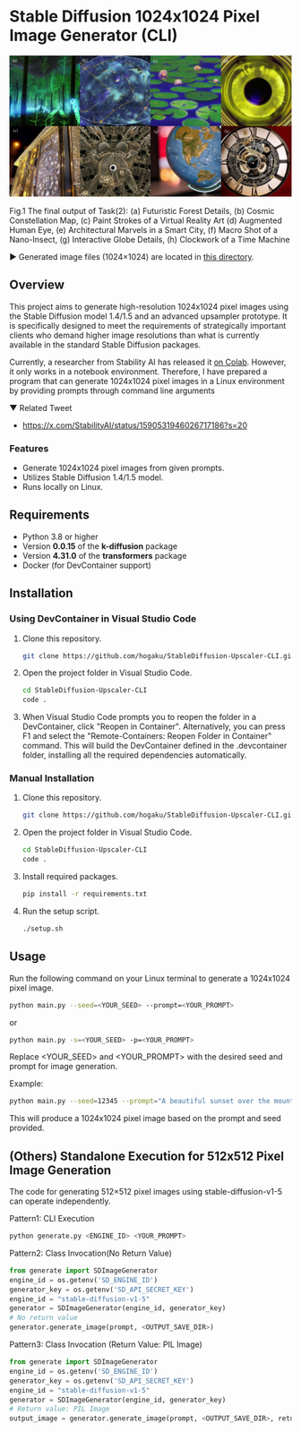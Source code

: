 # Stable Diffusion 1024x1024 Pixel Image Generator (CLI)
![Example 1](./img/upscaler.jpg)

Fig.1 The final output of Task(2): (a) Futuristic Forest Details, (b) Cosmic Constellation Map, (c) Paint Strokes of a Virtual Reality Art (d) Augmented Human Eye,  (e) Architectural Marvels in a Smart City, (f) Macro Shot of a Nano-Insect, (g) Interactive Globe Details, (h) Clockwork of a Time Machine

▶ Generated image files (1024×1024) are located in [this directory](./outputs/).
## Overview

This project aims to generate high-resolution 1024x1024 pixel images using the Stable Diffusion model 1.4/1.5 and an advanced upsampler prototype. It is specifically designed to meet the requirements of strategically important clients who demand higher image resolutions than what is currently available in the standard Stable Diffusion packages.

Currently, a researcher from Stability AI has released it [on Colab](./Stable_Diffusion_Upscaler_Demo.ipynb). However, it only works in a notebook environment. Therefore, I have prepared a program that can generate 1024x1024 pixel images in a Linux environment by providing prompts through command line arguments

▼ Related Tweet

- https://x.com/StabilityAI/status/1590531946026717186?s=20


### Features

- Generate 1024x1024 pixel images from given prompts.
- Utilizes Stable Diffusion 1.4/1.5 model.
- Runs locally on Linux.

## Requirements

- Python 3.8 or higher
- Version **0.0.15** of the **k-diffusion** package
- Version **4.31.0** of the **transformers** package
- Docker (for DevContainer support)

## Installation

### Using DevContainer in Visual Studio Code

1. Clone this repository.
   ```bash
   git clone https://github.com/hogaku/StableDiffusion-Upscaler-CLI.git
   ```

2. Open the project folder in Visual Studio Code.
    ```bash
    cd StableDiffusion-Upscaler-CLI
    code .
    ```
3. When Visual Studio Code prompts you to reopen the folder in a DevContainer, click "Reopen in Container". Alternatively, you can press F1 and select the "Remote-Containers: Reopen Folder in Container" command.
This will build the DevContainer defined in the .devcontainer folder, installing all the required dependencies automatically.

### Manual Installation
1. Clone this repository.
   ```bash
   git clone https://github.com/hogaku/StableDiffusion-Upscaler-CLI.git
   ```
2. Open the project folder in Visual Studio Code.
    ```bash
    cd StableDiffusion-Upscaler-CLI
    code .
    ```
3. Install required packages.
   ```bash
   pip install -r requirements.txt
   ```
4. Run the setup script.
   ```bash
   ./setup.sh
   ```

## Usage
Run the following command on your Linux terminal to generate a 1024x1024 pixel image.
```bash
python main.py --seed=<YOUR_SEED> --prompt=<YOUR_PROMPT>
```

or
```bash
python main.py -s=<YOUR_SEED> -p=<YOUR_PROMPT>
```
Replace <YOUR_SEED> and <YOUR_PROMPT> with the desired seed and prompt for image generation.

Example:
```bash
python main.py --seed=12345 --prompt="A beautiful sunset over the mountains."
```
This will produce a 1024x1024 pixel image based on the prompt and seed provided.

## (Others) Standalone Execution for 512x512 Pixel Image Generation
The code for generating 512×512 pixel images using stable-diffusion-v1-5 can operate independently.

Pattern1: CLI Execution
```bash
python generate.py <ENGINE_ID> <YOUR_PROMPT>
```

Pattern2: Class Invocation(No Return Value)
```python
from generate import SDImageGenerator
engine_id = os.getenv('SD_ENGINE_ID')
generator_key = os.getenv('SD_API_SECRET_KEY')
engine_id = "stable-diffusion-v1-5"
generator = SDImageGenerator(engine_id, generator_key)
# No return value
generator.generate_image(prompt, <OUTPUT_SAVE_DIR>)
```

Pattern3: Class Invocation (Return Value: PIL Image)
```python
from generate import SDImageGenerator
engine_id = os.getenv('SD_ENGINE_ID')
generator_key = os.getenv('SD_API_SECRET_KEY')
engine_id = "stable-diffusion-v1-5"
generator = SDImageGenerator(engine_id, generator_key)
# Return value: PIL Image
output_image = generator.generate_image(prompt, <OUTPUT_SAVE_DIR>, return_image_data=True)
```